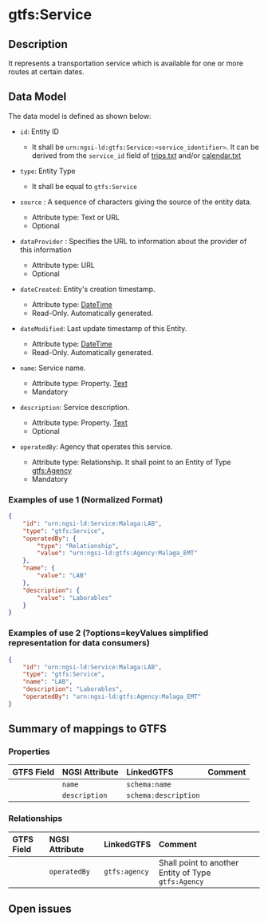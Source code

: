 # gtfs:Service

## Description

It represents a transportation service which is available for one or more routes
at certain dates.

## Data Model

The data model is defined as shown below:

- `id`: Entity ID 
  - It shall be
    `urn:ngsi-ld:gtfs:Service:<service_identifier>`. It can be derived from the
    `service_id` field of
    [trips.txt](https://developers.google.com/transit/gtfs/reference/#tripstxt)
    and/or
    [calendar.txt](https://developers.google.com/transit/gtfs/reference/#calendartxt)

- `type`: Entity Type

  - It shall be equal to `gtfs:Service`

- `source` : A sequence of characters giving the source of the entity data.
  - Attribute type: Text or URL
  - Optional

- `dataProvider` : Specifies the URL to information about the provider of this information
  - Attribute type: URL
  - Optional

- `dateCreated`: Entity's creation timestamp.

  - Attribute type: [DateTime](https://schema.org/DateTime)
  - Read-Only. Automatically generated.

- `dateModified`: Last update timestamp of this Entity.

  - Attribute type: [DateTime](https://schema.org/DateTime)
  - Read-Only. Automatically generated.

- `name`: Service name.

  - Attribute type: Property. [Text](https://schema.org/Text)
  - Mandatory

- `description`: Service description.

  - Attribute type: Property. [Text](https://schema.org/Text)
  - Optional

- `operatedBy`: Agency that operates this service.
  - Attribute type: Relationship. It shall point to an Entity of Type
        [gtfs:Agency](../../Agency/doc/spec.md)
  - Mandatory

### Examples of use 1 (Normalized Format)

```json
{
    "id": "urn:ngsi-ld:Service:Malaga:LAB",
    "type": "gtfs:Service",
    "operatedBy": {
        "type": "Relationship",
        "value": "urn:ngsi-ld:gtfs:Agency:Malaga_EMT"
    },
    "name": {
        "value": "LAB"
    },
    "description": {
        "value": "Laborables"
    }
}
```

### Examples of use 2 (?options=keyValues simplified representation for data consumers)

```json
{
    "id": "urn:ngsi-ld:Service:Malaga:LAB",
    "type": "gtfs:Service",
    "name": "LAB",
    "description": "Laborables",
    "operatedBy": "urn:ngsi-ld:gtfs:Agency:Malaga_EMT"
}
```

## Summary of mappings to GTFS

### Properties

| GTFS Field | NGSI Attribute | LinkedGTFS           | Comment |
| :--------- | :------------- | :------------------- | :------ |
|            | `name`         | `schema:name`        |         |
|            | `description`  | `schema:description` |         |

### Relationships

| GTFS Field | NGSI Attribute | LinkedGTFS    | Comment                                             |
| :--------- | :------------- | :------------ | :-------------------------------------------------- |
|            | `operatedBy`   | `gtfs:agency` | Shall point to another Entity of Type `gtfs:Agency` |

## Open issues
